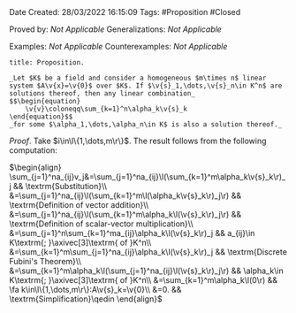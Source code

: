 <br />
<br />

Date Created: 28/03/2022 16:15:09
Tags: #Proposition #Closed 

Proved by: _Not Applicable_
Generalizations: _Not Applicable_

Examples: _Not Applicable_
Counterexamples: _Not Applicable_

``` ad-Proposition
title: Proposition.

_Let $K$ be a field and consider a homogeneous $m\times n$ linear system $A\v{x}=\v{0}$ over $K$. If $\v{s}_1,\dots,\v{s}_n\in K^n$ are solutions thereof, then any linear combination_
$$\begin{equation}
    \v{v}\coloneqq\sum_{k=1}^n\alpha_k\v{s}_k
\end{equation}$$
_for some $\alpha_1,\dots,\alpha_n\in K$ is also a solution thereof._

```

_Proof_. Take $i\in\l\{1,\dots,m\r\}$. The result follows from the following computation:

$\begin{align}
    \sum_{j=1}^na_{ij}v_j&=\sum_{j=1}^na_{ij}\l(\sum_{k=1}^m\alpha_k\v{s}_k\r)_j && \textrm{Substitution}\\
    &=\sum_{j=1}^na_{ij}\l(\sum_{k=1}^m\l(\alpha_k\v{s}_k\r)_j\r) && \textrm{Definition of vector addition}\\
    &=\sum_{j=1}^na_{ij}\l(\sum_{k=1}^m\alpha_k\l(\v{s}_k\r)_j\r) && \textrm{Definition of scalar-vector multiplication}\\
    &=\sum_{j=1}^n\sum_{k=1}^ma_{ij}\alpha_k\l(\v{s}_k\r)_j && a_{ij}\in K\textrm{; }\axivec[3]\textrm{ of }K^n\\
    &=\sum_{k=1}^m\sum_{j=1}^na_{ij}\alpha_k\l(\v{s}_k\r)_j && \textrm{Discrete Fubini's Theorem}\\
    &=\sum_{k=1}^m\alpha_k\l(\sum_{j=1}^na_{ij}\l(\v{s}_k\r)_j\r) && \alpha_k\in K\textrm{; }\axivec[3]\textrm{ of }K^n\\
    &=\sum_{k=1}^m\alpha_k\l(0\r) && \fa k\in\l\{1,\dots,m\r\}:A\v{s}_k=\v{0}\\
    &=0. && \textrm{Simplification}\qedin
\end{align}$
